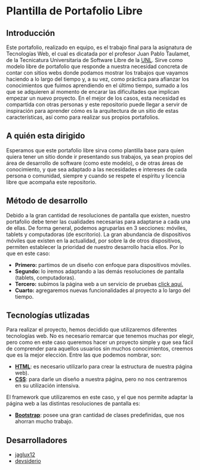 # Plantilla de Portafolio Libre

## Introducción

  Este portafolio, realizado en equipo, es el trabajo final para la asignatura de Tecnologías Web, el cual es dicatada por el profesor Juan Pablo Taulamet, de la Tecnicatura Universitaria de Software Libre de la [UNL](https://www.unl.edu.ar/). Sirve como modelo libre de portafolio que responde a nuestra necesidad concreta de contar con sitios webs donde podamos mostrar los trabajos que vayamos haciendo a lo largo del tiempo y, a su vez, como práctica para afianzar los conocimientos que fuimos aprendiendo en el último tiempo, sumado a los que se adquieren al momento de encarar las dificultades que implican empezar un nuevo proyecto. 
  En el mejor de los casos, esta necesidad es compartida con otras personas y este repositorio puede llegar a servir de inspiración para aprender cómo es la arquitectura de un sitio de estas características, así como para realizar sus propios portafolios.

## A quién esta dirigido

  Esperamos que este portafolio libre sirva como plantilla base para quien quiera tener un sitio donde ir presentando sus trabajos, ya sean propios del área de desarrollo de software (como este modelo), o de otras áreas de conocimiento, y que sea adaptado a las necesidades e intereses de cada persona o comunidad, siempre y cuando se respete el espíritu y licencia libre que acompaña este repositorio.

## Método de desarrollo

  Debido a la gran cantidad de resoluciones de pantalla que existen, nuestro portafolio debe tener las cualidades necesarias para adaptarse a cada una de ellas. De forma general, podemos agruparlas en 3 secciones: móviles, tablets y computadoras (de escritorio). La gran abundancia de dispositivos móviles que existen en la actualidad, por sobre la de otros dispositivos, permiten establecer la prioridad de nuestro desarrollo hacia ellos. Por lo que en este caso:

 - **Primero:** partimos de un diseño con enfoque para dispositivos móviles.
 - **Segundo:** lo iremos adaptando a las demás resoluciones de pantalla (tablets, computadoras).
 - **Tercero:** subimos la página web a un servicio de pruebas [click aquí.](https://portafolio-tecweb.netlify.app/)
 - **Cuarto:** agregaremos nuevas funcionalidades al proyecto a lo largo del tiempo.

## Tecnologías utlizadas

  Para realizar el proyecto, hemos decidido que utilizaremos diferentes tecnologías web. No es necesario remarcar que tenemos muchas por elegir, pero como en este caso queremos hacer un proyecto simple y que sea fácil de comprender para aquellos usuarios sin muchos conocimientos,  creemos que es la mejor elección. Entre las que podemos nombrar, son:

 - **[HTML](https://es.wikipedia.org/wiki/HTML)**: es necesario utilizarlo para crear la estructura de nuestra página web).
 - **[CSS](https://es.wikipedia.org/wiki/CSS)**: para darle un diseño a nuestra página, pero no nos centraremos en su utilización intensiva.

El framework que utilizaremos en este caso, y el que nos permite adaptar la página web a las distintas resoluciones de pantalla es:

 - **[Bootstrap](https://es.wikipedia.org/wiki/Bootstrap_(framework))**: posee una gran cantidad de clases predefinidas, que nos ahorran mucho trabajo.

## Desarrolladores

  - [jaglux12](https://github.com/jaglux12)
  - [devsiderio](https://github.com/devsiderio)
